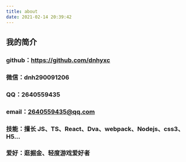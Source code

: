 ```yaml
---
title: about
date: 2021-02-14 20:39:42
---
```


## 我的简介

### github：https://github.com/dnhyxc

### 微信：dnh290091206

### QQ：2640559435

### email：2640559435@qq.com

### 技能：擅长 JS、TS、React、Dva、webpack、Nodejs、css3、H5...

### 爱好：逛掘金、轻度游戏爱好者